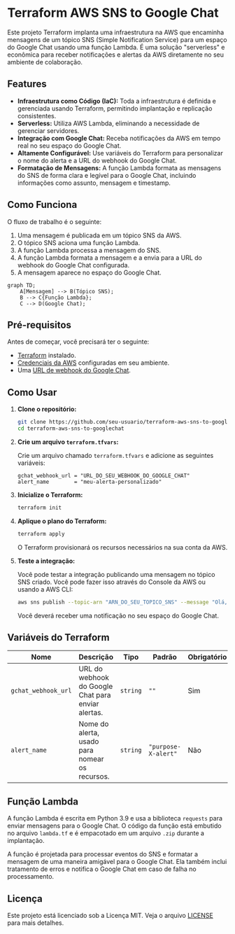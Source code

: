 # Terraform AWS SNS to Google Chat

Este projeto Terraform implanta uma infraestrutura na AWS que encaminha mensagens de um tópico SNS (Simple Notification Service) para um espaço do Google Chat usando uma função Lambda. É uma solução "serverless" e econômica para receber notificações e alertas da AWS diretamente no seu ambiente de colaboração.

## Features

- **Infraestrutura como Código (IaC):** Toda a infraestrutura é definida e gerenciada usando Terraform, permitindo implantação e replicação consistentes.
- **Serverless:** Utiliza AWS Lambda, eliminando a necessidade de gerenciar servidores.
- **Integração com Google Chat:** Receba notificações da AWS em tempo real no seu espaço do Google Chat.
- **Altamente Configurável:** Use variáveis do Terraform para personalizar o nome do alerta e a URL do webhook do Google Chat.
- **Formatação de Mensagens:** A função Lambda formata as mensagens do SNS de forma clara e legível para o Google Chat, incluindo informações como assunto, mensagem e timestamp.

## Como Funciona

O fluxo de trabalho é o seguinte:

1.  Uma mensagem é publicada em um tópico SNS da AWS.
2.  O tópico SNS aciona uma função Lambda.
3.  A função Lambda processa a mensagem do SNS.
4.  A função Lambda formata a mensagem e a envia para a URL do webhook do Google Chat configurada.
5.  A mensagem aparece no espaço do Google Chat.

```mermaid
graph TD;
    A[Mensagem] --> B(Tópico SNS);
    B --> C{Função Lambda};
    C --> D(Google Chat);
```

## Pré-requisitos

Antes de começar, você precisará ter o seguinte:

-   [Terraform](https://learn.hashicorp.com/tutorials/terraform/install-cli) instalado.
-   [Credenciais da AWS](https://docs.aws.amazon.com/keyspaces/latest/devguide/setting-up-aws-credentials.html) configuradas em seu ambiente.
-   Uma [URL de webhook do Google Chat](https://developers.google.com/chat/how-tos/webhooks).

## Como Usar

1.  **Clone o repositório:**

    ```bash
    git clone https://github.com/seu-usuario/terraform-aws-sns-to-googlechat.git
    cd terraform-aws-sns-to-googlechat
    ```

2.  **Crie um arquivo `terraform.tfvars`:**

    Crie um arquivo chamado `terraform.tfvars` e adicione as seguintes variáveis:

    ```hcl
    gchat_webhook_url = "URL_DO_SEU_WEBHOOK_DO_GOOGLE_CHAT"
    alert_name        = "meu-alerta-personalizado"
    ```

3.  **Inicialize o Terraform:**

    ```bash
    terraform init
    ```

4.  **Aplique o plano do Terraform:**

    ```bash
    terraform apply
    ```

    O Terraform provisionará os recursos necessários na sua conta da AWS.

5.  **Teste a integração:**

    Você pode testar a integração publicando uma mensagem no tópico SNS criado. Você pode fazer isso através do Console da AWS ou usando a AWS CLI:

    ```bash
    aws sns publish --topic-arn "ARN_DO_SEU_TOPICO_SNS" --message "Olá, mundo!"
    ```

    Você deverá receber uma notificação no seu espaço do Google Chat.

## Variáveis do Terraform

| Nome                | Descrição                                    | Tipo   | Padrão              | Obrigatório |
| ------------------- | ---------------------------------------------- | ------ | ------------------- | ----------- |
| `gchat_webhook_url` | URL do webhook do Google Chat para enviar alertas. | `string` | `""`                | Sim         |
| `alert_name`        | Nome do alerta, usado para nomear os recursos.   | `string` | `"purpose-X-alert"` | Não         |

## Função Lambda

A função Lambda é escrita em Python 3.9 e usa a biblioteca `requests` para enviar mensagens para o Google Chat. O código da função está embutido no arquivo `lambda.tf` e é empacotado em um arquivo `.zip` durante a implantação.

A função é projetada para processar eventos do SNS e formatar a mensagem de uma maneira amigável para o Google Chat. Ela também inclui tratamento de erros e notifica o Google Chat em caso de falha no processamento.

## Licença

Este projeto está licenciado sob a Licença MIT. Veja o arquivo [LICENSE](LICENSE) para mais detalhes.
